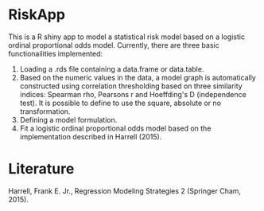 # RiskApp

This is a R shiny app to model a statistical risk model based on a logistic ordinal proportional odds model. Currently, there are three basic functionailities implemented: 

1. Loading a .rds file containing a data.frame or data.table.
2. Based on the numeric values in the data, a model graph is automatically constructed using correlation thresholding based on three similarity indices: Spearman rho, Pearsons r and Hoeffding's D (independence test). It is possible to define to use the square, absolute or no transformation.
3. Defining a model formulation.
4. Fit a logistic ordinal proportional odds model based on the implementation described in Harrell (2015).

# Literature
Harrell, Frank E. Jr., Regression Modeling Strategies 2 (Springer Cham, 2015).
